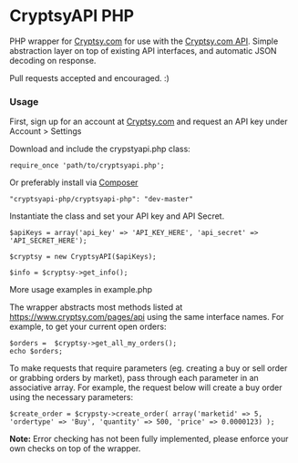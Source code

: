 CryptsyAPI PHP
===========

PHP wrapper for [Cryptsy.com](https://www.cryptsy.com/) for use with the [Cryptsy.com API](https://www.cryptsy.com/pages/api). Simple abstraction layer on top of existing API interfaces, and automatic JSON decoding on response.

Pull requests accepted and encouraged. :)

### Usage

First, sign up for an account at [Cryptsy.com](https://www.cryptsy.com/) and request an API key under Account > Settings

Download and include the crypstyapi.php class:

~~~
require_once 'path/to/cryptsyapi.php';
~~~

Or preferably install via [Composer](https://getcomposer.org/)

~~~
"cryptsyapi-php/cryptsyapi-php": "dev-master"
~~~

Instantiate the class and set your API key and API Secret.

~~~
$apiKeys = array('api_key' => 'API_KEY_HERE', 'api_secret' => 'API_SECRET_HERE');

$cryptsy = new CryptsyAPI($apiKeys);

$info = $cryptsy->get_info();
~~~
More usage examples in example.php

The wrapper abstracts most methods listed at https://www.cryptsy.com/pages/api using the same interface names. For example, to get your current open orders:

~~~
$orders =  $cryptsy->get_all_my_orders();
echo $orders;
~~~

To make requests that require parameters (eg. creating a buy or sell order or grabbing orders by market), pass through each parameter in an associative array. For example, the request below will create a buy order using the necessary parameters:

~~~
$create_order = $crypsty->create_order( array('marketid' => 5, 'ordertype' => 'Buy', 'quantity' => 500, 'price' => 0.0000123) );
~~~

**Note:** Error checking has not been fully implemented, please enforce your own checks on top of the wrapper.